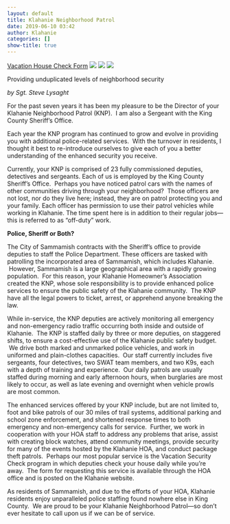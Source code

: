 ```yaml
---
layout: default 
title: Klahanie Neighborhood Patrol
date: 2019-06-10 03:42
author: Klahanie
categories: []
show-title: true
---
```

<div class="float-right col-md-4">
  <a href="{{site.url}}vacation-house-check.html">Vacation House Check Form</a>
  <img src="{{site.url}}images/canine-patrol.jpg" class="img-thumbnail">
  <img src="{{site.url}}images/KNP-2.jpg" class="img-thumbnail">
  <img src="{{site.url}}images/shoreline-vehicle-2.jpg" class="img-thumbnail">
</div>


<p class="lead">Providing unduplicated levels of neighborhood security</p>
<em>by Sgt. Steve Lysaght</em>

For the past seven years it has been my pleasure to be the Director of your Klahanie Neighborhood Patrol (KNP).  I am also a Sergeant with the King County Sheriff’s Office.

Each year the KNP program has continued to grow and evolve in providing you with additional police-related services.  With the turnover in residents, I thought it best to re-introduce ourselves to give each of you a better understanding of the enhanced security you receive.

Currently, your KNP is comprised of 23 fully commissioned deputies, detectives and sergeants. Each of us is employed by the King County Sheriff’s Office.  Perhaps you have noticed patrol cars with the names of other communities driving through your neighborhood?  Those officers are not lost, nor do they live here; instead, they are on patrol protecting you and your family. Each officer has permission to use their patrol vehicles while working in Klahanie. The time spent here is in addition to their regular jobs—this is referred to as “off-duty” work.

<strong>Police, Sheriff or Both?</strong>

The City of Sammamish contracts with the Sheriff’s office to provide deputies to staff the Police Department. These officers are tasked with patrolling the incorporated area of Sammamish, which includes Klahanie.  However, Sammamish is a large geographical area with a rapidly growing population.  For this reason, your Klahanie Homeowner’s Association created the KNP, whose sole responsibility is to provide enhanced police services to ensure the public safety of the Klahanie community.  The KNP have all the legal powers to ticket, arrest, or apprehend anyone breaking the law.

While in-service, the KNP deputies are actively monitoring all emergency and non-emergency radio traffic occurring both inside and outside of Klahanie.  The KNP is staffed daily by three or more deputies, on staggered shifts, to ensure a cost-effective use of the Klahanie public safety budget.  We drive both marked and unmarked police vehicles, and work in uniformed and plain-clothes capacities.  Our staff currently includes five sergeants, four detectives, two SWAT team members, and two K9s, each with a depth of training and experience.  Our daily patrols are usually staffed during morning and early afternoon hours, when burglaries are most likely to occur, as well as late evening and overnight when vehicle prowls are most common.

The enhanced services offered by your KNP include, but are not limited to, foot and bike patrols of our 30 miles of trail systems, additional parking and school zone enforcement, and shortened response times to both emergency and non-emergency calls for service.  Further, we work in cooperation with your HOA staff to address any problems that arise, assist with creating block watches, attend community meetings, provide security for many of the events hosted by the Klahanie HOA, and conduct package theft patrols.  Perhaps our most popular service is the Vacation Security Check program in which deputies check your house daily while you’re away.  The form for requesting this service is available through the HOA office and is posted on the Klahanie website.

As residents of Sammamish, and due to the efforts of your HOA, Klahanie residents enjoy unparalleled police staffing found nowhere else in King County.  We are proud to be your Klahanie Neighborhood Patrol—so don’t ever hesitate to call upon us if we can be of service.
